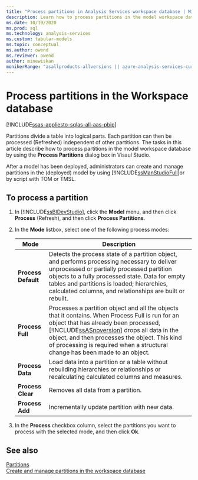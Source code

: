 ```yaml
---
title: "Process partitions in Analysis Services workspace database | Microsoft Docs"
description: Learn how to process partitions in the model workspace database by using the Process Partitions dialog box in SQL Server Data Tools.
ms.date: 10/19/2020
ms.prod: sql
ms.technology: analysis-services
ms.custom: tabular-models
ms.topic: conceptual
ms.author: owend
ms.reviewer: owend
author: minewiskan
monikerRange: "asallproducts-allversions || azure-analysis-services-current || power-bi-premium-current || >= sql-analysis-services-2016"
---
```

# Process partitions in the Workspace database

[!INCLUDE[ssas-appliesto-sqlas-all-aas-pbip](../includes/ssas-appliesto-sqlas-all-aas-pbip.md)]

Partitions divide a table into logical parts. Each partition can then be processed (Refreshed) independent of other partitions. The tasks in this article describe how to process partitions in the model workspace database by using the **Process Partitions** dialog box in Visaul Studio.  
  
After a model has been deployed, administrators can create and manage partitions in the (deployed) model by using [!INCLUDE[ssManStudioFull](../includes/ssmanstudiofull-md.md)]or by script with TOM or TMSL.
  
## To process a partition  
  
1. In [!INCLUDE[ssBIDevStudio](../includes/ssbidevstudio-md.md)], click the **Model** menu, and then click **Process** (Refresh), and then click **Process Partitions**.  
  
2. In the **Mode** listbox, select one of the following process modes:  
  
    |Mode|Description|  
    |----------|-----------------|  
    |**Process Default**|Detects the process state of a partition object, and performs processing necessary to deliver unprocessed or partially processed partition objects to a fully processed state. Data for empty tables and partitions is loaded; hierarchies, calculated columns, and relationships are built or rebuilt.|  
    |**Process Full**|Processes a partition object and all the objects that it contains. When Process Full is run for an object that has already been processed, [!INCLUDE[ssASnoversion](../includes/ssasnoversion-md.md)] drops all data in the object, and then processes the object. This kind of processing is required when a structural change has been made to an object.|  
    |**Process Data**|Load data into a partition or a table without rebuilding hierarchies or relationships or recalculating calculated columns and measures.|  
    |**Process Clear**|Removes all data from a partition.|  
    |**Process Add**|Incrementally update partition with new data.|  
  
3. In the **Process** checkbox column, select the partitions you want to process with the selected mode, and then click **Ok**.  
  
## See also

 [Partitions](../../analysis-services/tabular-models/partitions-ssas-tabular.md)  
 [Create and manage partitions in the workspace database](../../analysis-services/tabular-models/create-and-manage-partitions-in-the-workspace-database-ssas-tabular.md)  
